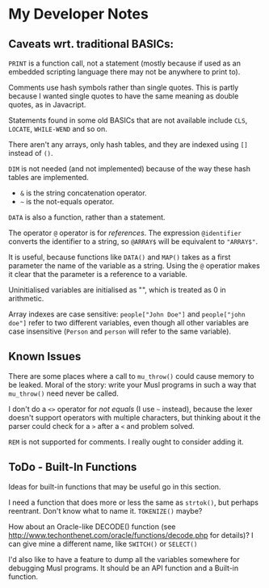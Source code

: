 # My Developer Notes
 
## Caveats wrt. traditional BASICs:
 
`PRINT` is a function call, not a statement (mostly because if used as an
embedded scripting language there may not be anywhere to print to).

Comments use hash symbols rather than single quotes. This is partly
because I wanted single quotes to have the same meaning as double quotes,
as in Javacript.
 
Statements found in some old BASICs that are not available include `CLS`, 
`LOCATE`, `WHILE-WEND` and so on.
 
There aren't any arrays, only hash tables, and they are indexed using 
`[]` instead of `()`.
 
`DIM` is not needed (and not implemented) because of the way these hash 
tables are implemented.

* `&` is the string concatenation operator.
* `~` is the not-equals operator.
 
`DATA` is also a function, rather than a statement.
 
The operator `@` operator is for _references_. The expression `@identifier`
converts the identifier to a string, so `@ARRAY$` will be equivalent to
`"ARRAY$"`. 
 
It is useful, because functions like `DATA()` and `MAP()`
takes as a first parameter the name of the variable as a string. Using
the `@` operatior makes it clear that the parameter is a reference to a
variable.

Uninitialised variables are initialised as "", which is treated as 0
in arithmetic.
 
Array indexes are case sensitive: `people["John Doe"]` and
`people["john doe"]` refer to two different variables, even though all
other variables are case insensitive (`Person` and `person` will refer
to the same variable).
 
## Known Issues
 
There are some places where a call to `mu_throw()` could cause memory to 
be leaked. Moral of the story: write your Musl programs in such a way that 
`mu_throw()` need never be called.

I don't do a `<>` operator for _not equals_ (I use `~` instead), because 
the lexer doesn't support operators with multiple characters, but thinking 
about it the parser could check for a `>` after a `<` and problem solved.

`REM` is not supported for comments. I really ought to consider adding it.
 
## ToDo - Built-In Functions
 
Ideas for built-in functions that may be useful go in this section.

I need a function that does more or less the same as `strtok()`, but perhaps 
reentrant. Don't know what to name it. `TOKENIZE()` maybe?

How about an Oracle-like DECODE() function (see 
http://www.techonthenet.com/oracle/functions/decode.php for details)? I can give 
mine a different name, like `SWITCH()` or `SELECT()`

I'd also like to have a feature to dump all the variables somewhere
for debugging Musl programs. It should be an API function and a Built-in
function.
